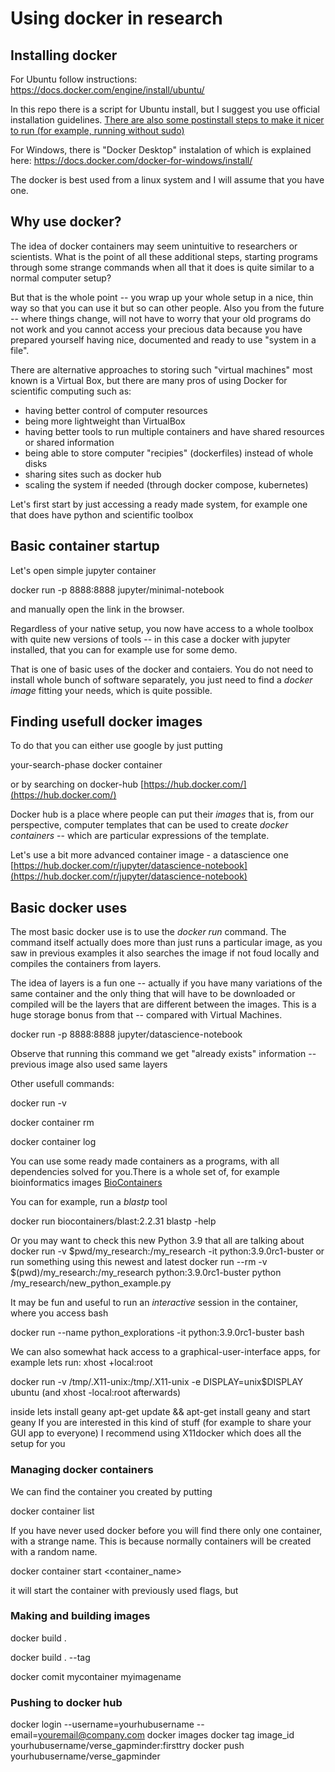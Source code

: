 # Using docker in research

## Installing docker

For Ubuntu follow instructions: 
https://docs.docker.com/engine/install/ubuntu/

In this repo there is a script for Ubuntu install, but I suggest you use official installation guidelines.
[There are also some postinstall steps to make it nicer to run (for example, running without sudo)](https://docs.docker.com/engine/install/linux-postinstall/)


For Windows, there is "Docker Desktop" instalation of which is explained here:
https://docs.docker.com/docker-for-windows/install/

The docker is best used from a linux system and I will assume that you have one. 

## Why use docker?

The idea of docker containers may seem unintuitive to researchers or scientists.
What is the point of all these additional steps, starting programs through some strange commands
when all that it does is quite similar to a normal computer setup?

But that is the whole point -- you wrap up your whole setup in a nice, thin way so that you can use it
but so can other people. Also you from the future -- where things change, will not have to worry 
that your old programs do not work and you cannot access your precious data because you have prepared yourself
having nice, documented and ready to use "system in a file".

There are alternative approaches to storing such "virtual machines" most known is a Virtual Box, but there are many pros of using 
Docker for scientific computing such as:

* having better control of computer resources
* being more lightweight than VirtualBox
* having better tools to run multiple containers and have shared resources or shared information
* being able to store computer "recipies" (dockerfiles) instead of whole disks
* sharing sites such as docker hub
* scaling the system if needed (through docker compose, kubernetes)

Let's first start by just accessing a ready made system, for example one that does have python and scientific toolbox

## Basic container startup


Let's open simple jupyter container

docker run -p 8888:8888 jupyter/minimal-notebook

and manually open the link in the browser.

Regardless of your native setup, you now have access to a whole toolbox with quite new versions of tools -- in this case a docker with jupyter installed, that you can for example use for some demo.


That is one of basic uses of the docker and contaiers. You do not need to install whole bunch of software separately, you just need to find a *docker image* fitting your needs, which is quite possible.




## Finding usefull docker images

To do that you can either use google by just putting

your-search-phase docker container

or by searching on docker-hub [https://hub.docker.com/](https://hub.docker.com/)


Docker hub is a place where people can put their *images* that is, from our perspective, computer templates that can be used to
create *docker containers* -- which are particular expressions of the template.

Let's use a bit more advanced container image - a datascience one [https://hub.docker.com/r/jupyter/datascience-notebook](https://hub.docker.com/r/jupyter/datascience-notebook)

## Basic docker uses

The most basic docker use is to use the *docker run* command. The command itself actually does more than just runs a particular image, as you saw in previous examples it also searches the image if not foud locally and compiles the containers from layers. 

The idea of layers is a fun one -- actually if you have many variations of the same container and the only thing that will have to be downloaded or compiled will be the layers that are different between the images. This is a huge storage bonus from that -- compared with Virtual Machines. 

docker run -p 8888:8888 jupyter/datascience-notebook

Observe that running this command we get "already exists" information -- previous image also used same layers


Other usefull commands:

docker run -v

docker container rm

docker container log 

You can use some ready made containers as a programs, with all dependencies solved for you.There is a whole set of, for example bioinformatics images [BioContainers](https://github.com/BioContainers/containers)

You can for example, run a *blastp* tool

docker run biocontainers/blast:2.2.31 blastp -help

Or you may want to check this new Python 3.9 that all are talking about
docker run -v $pwd/my_research:/my_research -it python:3.9.0rc1-buster
or run something using this newest and latest
docker run --rm -v $(pwd)/my_research:/my_research python:3.9.0rc1-buster python /my_research/new_python_example.py

It may be fun and useful to run an *interactive* session in the container, where you access bash

docker run --name python_explorations -it python:3.9.0rc1-buster bash

We can also somewhat hack access to a graphical-user-interface apps,
for example 
lets run:
xhost +local:root

docker run -v /tmp/.X11-unix:/tmp/.X11-unix -e DISPLAY=unix$DISPLAY ubuntu
(and xhost -local:root afterwards)

inside lets install geany
apt-get update && apt-get install geany
and start geany
If you are interested in this kind of stuff (for example to share your GUI app to everyone) I recommend using
X11docker which does all the setup for you



### Managing docker containers

We can find the container you created by putting

docker container list

If you have never used docker before you will find there only one container, with a strange name. This is because normally containers will be created with a random name. 

docker container start <container_name>

it will start the container with previously used flags, but 

### Making and building images

docker build . 

docker build . --tag


docker comit mycontainer myimagename

### Pushing to docker hub

docker login --username=yourhubusername --email=youremail@company.com
docker images
docker tag image_id yourhubusername/verse_gapminder:firsttry
docker push yourhubusername/verse_gapminder


